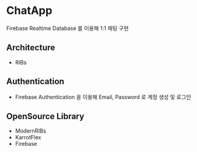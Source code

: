 # ChatApp

Firebase Realtime Database 를 이용해 1:1 채팅 구현

## Architecture

- RIBs

## Authentication

- Firebase Authentication 을 이용해 Email, Password 로 계정 생성 및 로그인

## OpenSource Library

- ModernRIBs
- KarrotFlex
- Firebase
